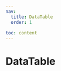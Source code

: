 ```yaml
---
nav:
  title: DataTable
  order: 1

toc: content
---
```


# DataTable

<code src="./demo.tsx"> </code>
